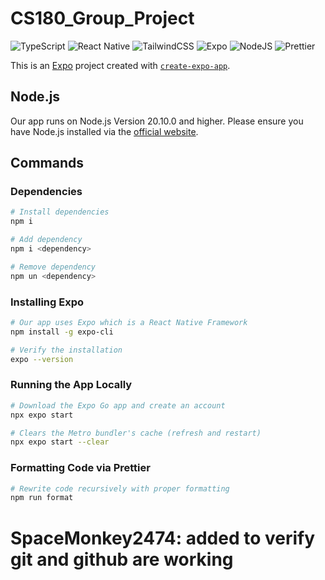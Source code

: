 # CS180_Group_Project

![TypeScript](https://img.shields.io/badge/typescript-%23407ACC.svg?style=for-the-badge&logo=typescript&logoColor=white)
![React Native](https://img.shields.io/badge/react_native-%2320232a.svg?style=for-the-badge&logo=react&logoColor=%2361DAFB)
![TailwindCSS](https://img.shields.io/badge/tailwindcss-%2338B2AC.svg?style=for-the-badge&logo=tailwind-css&logoColor=white)
![Expo](https://img.shields.io/badge/expo-1C1E24?style=for-the-badge&logo=expo&logoColor=#D04A37)
![NodeJS](https://img.shields.io/badge/node.js-6DA55F?style=for-the-badge&logo=node.js&logoColor=white)
![Prettier](https://img.shields.io/badge/prettier-1A2C34?style=for-the-badge&logo=prettier&logoColor=F7BA3E)

This is an [Expo](https://expo.dev) project created with [`create-expo-app`](https://www.npmjs.com/package/create-expo-app).

## Node.js

Our app runs on Node.js Version 20.10.0 and higher. Please ensure you have Node.js installed via the [official website](https://nodejs.org/en).

## Commands

### Dependencies

```bash
# Install dependencies
npm i

# Add dependency
npm i <dependency>

# Remove dependency
npm un <dependency>
```

### Installing Expo

```bash
# Our app uses Expo which is a React Native Framework
npm install -g expo-cli

# Verify the installation
expo --version
```

### Running the App Locally

```bash
# Download the Expo Go app and create an account
npx expo start

# Clears the Metro bundler's cache (refresh and restart)
npx expo start --clear
```

### Formatting Code via Prettier

```bash
# Rewrite code recursively with proper formatting
npm run format
```
# SpaceMonkey2474: added to verify git and github are working
